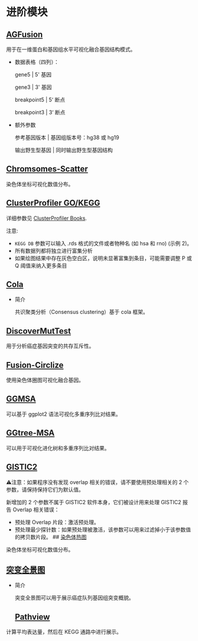 # 进阶模块

## [AGFusion](/advance/agfusion)

用于在一维蛋白和基因组水平可视化融合基因结构模式。

- 数据表格（四列）：

  gene5 | 5' 基因

  gene3 | 3' 基因

  breakpoint5 | 5‘ 断点

  breakpoint3 | 3‘ 断点

- 额外参数

  参考基因版本 | 基因组版本号：hg38 或 hg19
  
  输出野生型基因 | 同时输出野生型基因结构
## [Chromsomes-Scatter](/advance/chromsomes-scatter)

染色体坐标可视化数值分布。
## [ClusterProfiler GO/KEGG](/advance/clusterprofiler-go-kegg)

详细参数见 [ClusterProfiler Books](https://hiplot-academic.com/books-static/clusterprofiler-book).

注意: 

- `KEGG DB` 参数可以输入 .rds 格式的文件或者物种名 (如 hsa 和 rno) (示例 2)。
- 所有数据列都将独立进行富集分析
- 如果绘图结果中存在灰色空白区，说明未显著富集到条目，可能需要调整 P 或 Q 阈值来纳入更多条目
## [Cola](/advance/cola)

- 简介

  共识聚类分析（Consensus clustering）基于 cola 框架。
## [DiscoverMutTest](/advance/discover-mut-test)

用于分析癌症基因突变的共存互斥性。
## [Fusion-Circlize](/advance/fusion-circlize)

使用染色体圈图可视化融合基因。
## [GGMSA](/advance/ggmsa)

可以基于 ggplot2 语法可视化多重序列比对结果。
## [GGtree-MSA](/advance/ggtree-msa)

可以用于可视化进化树和多重序列比对结果。
## [GISTIC2](/advance/gistic2)

⚠️注意：如果程序没有发现 overlap 相关的错误，请不要使用预处理相关的 2 个参数，请保持保持它们为默认值。 

新增加的 2 个参数不属于 GISTIC2 软件本身，它们被设计用来处理 GISTIC2 报告 Overlap 相关错误：

- 预处理 Overlap 片段：激活预处理。
- 预处理最少探针数：如果预处理被激活，该参数可以用来过滤掉小于该参数值的拷贝数片段。 ## [染色体热图](/advance/ideogram-heat)

染色体坐标可视化数值分布。
## [突变全景图](/advance/oncoplot)

- 简介

  突变全景图可以用于展示癌症队列基因组突变概貌。
  ## [Pathview](/advance/pathview)

计算平均表达量，然后在 KEGG 通路中进行展示。
